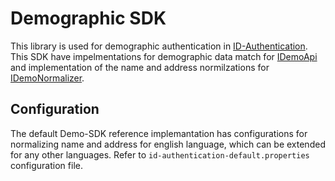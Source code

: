 # Demographic SDK
This library is used for demographic authentication in [ID-Authentication](https://github.com/mosip/id-authentication/tree/master/authentication). 
This SDK have impelmentations for demographic data match for [IDemoApi](https://github.com/mosip/commons/blob/master/kernel/kernel-demographics-api/src/main/java/io/mosip/kernel/demographics/spi/IDemoApi.java) 
and implementation of the name and address normilzations for [IDemoNormalizer](https://github.com/mosip/commons/blob/master/kernel/kernel-demographics-api/src/main/java/io/mosip/kernel/demographics/spi/IDemoNormalizer.java).

## Configuration
The default Demo-SDK reference implemantation has configurations for normalizing name and address for english language, which can be extended for any other languages. 
Refer to `id-authentication-default.properties` configuration file.
